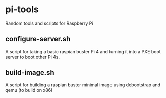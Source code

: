 # pi-tools
Random tools and scripts for Raspberry Pi
## configure-server.sh
A script for taking a basic raspian buster Pi 4 and turning it into a PXE boot server to boot other Pi 4s.
## build-image.sh
A script for building a raspian buster minimal image using debootstrap and qemu (to build on x86)
